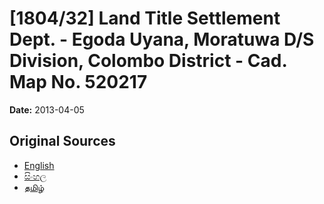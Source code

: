 # [1804/32] Land Title Settlement Dept. - Egoda Uyana, Moratuwa D/S Division, Colombo District - Cad. Map No. 520217

**Date:** 2013-04-05

## Original Sources

- [English](https://documents.gov.lk/view/extra-gazettes/2013/4/1804-32_E.pdf)
- [සිංහල](https://documents.gov.lk/view/extra-gazettes/2013/4/1804-32_S.pdf)
- [தமிழ்](https://documents.gov.lk/view/extra-gazettes/2013/4/1804-32_T.pdf)
